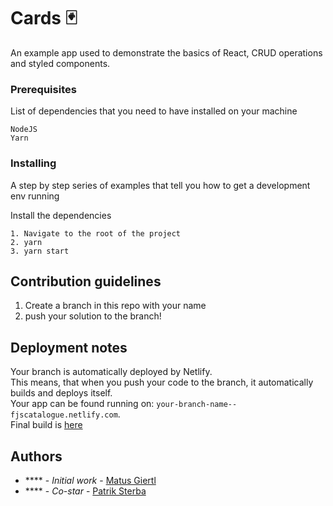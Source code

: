 # Cards 🃏

An example app used to demonstrate the basics of React, CRUD operations and styled components.

### Prerequisites

List of dependencies that you need to have installed on your machine

```
NodeJS
Yarn
```


### Installing

A step by step series of examples that tell you how to get a development env running

Install the dependencies

```
1. Navigate to the root of the project
2. yarn
3. yarn start
```

## Contribution guidelines

1. Create a branch in this repo with your name
2. push your solution to the branch!

## Deployment notes
Your branch is automatically deployed by Netlify.  
This means, that when you push your code to the branch, it automatically builds and deploys itself.  
Your app can be found running on: `your-branch-name--fjscatalogue.netlify.com`.  
Final build is [here](https://fjs-cards.netlify.com/)

## Authors

- \*\*\*\* - _Initial work_ - [Matus Giertl](https://github.com/MattGiertl)
- \*\*\*\* - _Co-star_ - [Patrik Sterba](https://github.com/patrikSterbic)
